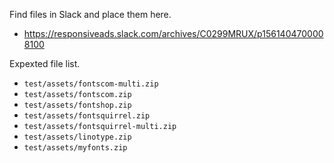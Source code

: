 Find files in Slack and place them here.

- https://responsiveads.slack.com/archives/C0299MRUX/p1561404700008100

Expexted file list.

- `test/assets/fontscom-multi.zip`
- `test/assets/fontscom.zip`
- `test/assets/fontshop.zip`
- `test/assets/fontsquirrel.zip`
- `test/assets/fontsquirrel-multi.zip`
- `test/assets/linotype.zip`
- `test/assets/myfonts.zip`
